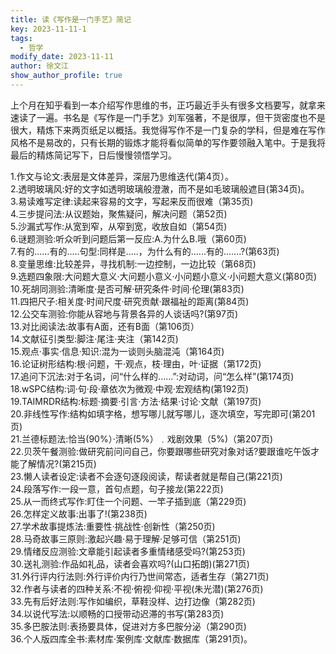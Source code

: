 ```yaml
---
title: 读《写作是一门手艺》简记
key: 2023-11-11-1
tags:
  - 哲学
modify_date: 2023-11-11
author: 徐文江
show_author_profile: true
---
```


上个月在知乎看到一本介绍写作思维的书，正巧最近手头有很多文档要写，就拿来速读了一遍。书名是《写作是一门手艺》刘军强著，不是很厚，但干货密度也不是很大，精炼下来两页纸足以概括。我觉得写作不是一门复杂的学科，但是难在写作风格不是易改的，只有长期的锻炼才能将看似简单的写作要领融入笔中。于是我将最后的精炼简记写下，日后慢慢领悟学习。			
<!--more-->       



1.作文与论文:表层是文体差异，深层乃思维迭代(第4页）。       
2.透明玻璃风:好的文字如透明玻璃般澄澈，而不是如毛玻璃般遮目(第34页)。       
3.易读难写定律:读起来容易的文字，写起来反而很难（第35页)          
4.三步提问法:从议题始，聚焦疑问，解决问题（第52页)        
5.沙漏式写作:从宽到窄，从窄到宽，收放自如（第54页)        
6.谜题测验:听众听到问题后第一反应:A.为什么B.哦（第60页)      
7.有的......有的.....句型:同样是.....，为什么有的......有的.......?(第63页)      
8.变量思维:比较差异，寻找机制:一边控制，一边比较（第68页)       
9.选题四象限:大问题大意义·大问题小意义·小问题小意义·小问题大意义(第80页)         
10.死胡同测验:清晰度·是否可解·研究条件·时间·伦理(第83页)          
11.四把尺子:相关度·时间尺度·研究贡献·跟福祉的距离(第84页)         
12.公交车测验:你能从容地与背景各异的人谈话吗?(第97页)        
13.对比阅读法:故事有A面，还有B面（第106页）       
14.文献征引类型:脚注·尾注·夹注（第142页)         
15.观点·事实·信息·知识:混为一谈则头脑混沌（第164页)         
16.论证树形结构:根·问题，干·观点，枝·理由，叶·证据（第172页)      
17.追问下沉法:对于名词，问“什么样的......”:对动词，问“怎么样”(第174页)    
18.wSPC结构:词·句·段·章依次为微观·中观·宏观结构(第192页)        
19.TAIMRDR结构:标题·摘要·引言·方法·结果·讨论·文献（第197页)          
20.非线性写作:结构如填字格，想写哪儿就写哪儿，逐次填空，写完即可(第201页)            
21.兰德标题法:恰当(90%）·清晰(5%）﹒戏剧效果（5%)（第207页)           
22.贝茨午餐测验:做研究前问问自己，你要跟哪些研究对象对话?要跟谁吃午饭才能了解情况?(第215页)            
23.懒人读者设定:读者不会逐句逐段阅读，帮读者就是帮自己(第221页)        
24.段落写作:一段一意，首句点题，句子接龙(第222页)       
25.从一而终式写作:盯住一个问题、一竿子插到底（第229页)        
26.怎样定义故事:出事了!(第238页)        
27.学术故事提炼法:重要性·挑战性·创新性（第250页)          
28.马奇故事三原则:激起兴趣·易于理解·足够可信（第251页)         
29.情绪反应测验:文章能引起读者多重情绪感受吗?(第253页)           
30.送礼测验:作品如礼品，读者会喜欢吗?(山口拓朗)(第271页)        
31.外行评内行法则:外行评价内行乃世间常态，适者生存（第271页)         
32.作者与读者的四种关系:不视·俯视·仰视·平视(朱光潜)(第276页)         
33.先有后好法则:写作如编织，草鞋没样、边打边像（第282页)       
34.以说代写法:以顺畅的口授带动迟滞的书写(第283页)       
35.多巴胺法则:表扬要具体，促进对方多巴胺分泌（第290页)         
36.个人版四库全书:素材库·案例库·文献库·数据库（第291页)。      
